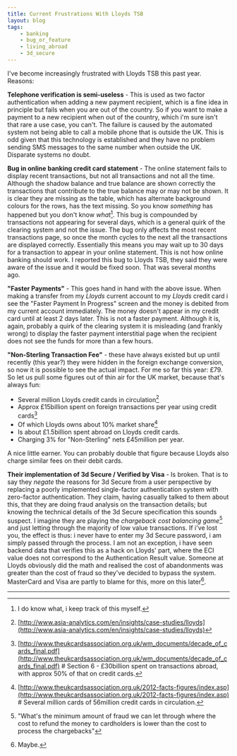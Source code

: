 ```yaml
---
title: Current Frustrations With Lloyds TSB
layout: blog
tags:
    - banking
    - bug_or_feature
    - living_abroad
    - 3d_secure
---
```

I've become increasingly frustrated with Lloyds TSB this past year. Reasons:

**Telephone verification is semi-useless** - This is used as two factor authentication when adding a new payment recipient, which is a fine idea in principle but fails when you are out of the country. So if you want to make a payment to a new recipient when out of the country, which i'm sure isn't that rare a use case, you can't. The failure is caused by the automated system not being able to call a mobile phone that is outside the UK. This is odd given that this technology is established and they have no problem sending SMS messages to the same number when outside the UK. Disparate systems no doubt.

**Bug in online banking credit card statement** - The online statement fails to display recent transactions, but not all transactions and not all the time. Although the shadow balance and true balance are shown correctly the transactions that contribute to the true balance may or may not be shown. It is clear they are missing as the table, which has alternate background colours for the rows, has the text missing. So you know *something* has happened but you don't know *what*[^1]. This bug is compounded by transactions not appearing for several days, which is a general quirk of the clearing system and not the issue. The bug only affects the most recent transactions page, so once the month cycles to the next all the transactions are displayed correctly. Essentially this means you may wait up to 30 days for a transaction to appear in your online statement. This is not how online banking should work. I reported this bug to Lloyds TSB, they said they were aware of the issue and it would be fixed soon. That was several months ago.

**"Faster Payments"** - This goes hand in hand with the above issue. When making a transfer from my *Lloyds* current account to my *Lloyds* credit card i see the "Faster Payment In Progress" screen and the money is debited from my current account immediately. The money doesn't appear in my credit card until at least 2 days later. This is not a faster payment. Although it is, again, probably a quirk of the clearing system it is misleading (and frankly wrong) to display the faster payment interstitial page when the recipient does not see the funds for more than a few hours.

**"Non-Sterling Transaction Fee"** - these have always existed but up until recently (this year?) they were hidden in the foreign exchange conversion, so now it is possible to see the actual impact. For me so far this year: £79. So let us pull some figures out of thin air for the UK market, because that's always fun:

* Several million Lloyds credit cards in circulation[^2]
* Approx £15billion spent on foreign transactions per year using credit cards[^3]
* Of which Lloyds owns about 10% market share[^4]
* Is about £1.5billion spent abroad on Lloyds credit cards.
* Charging 3% for "Non-Sterling" nets £45million per year.

A nice little earner. You can probably double that figure because Lloyds also charge similar fees on their debit cards.

**Their implementation of 3d Secure / Verified by Visa** - Is broken. That is to say they *negate* the reasons for 3d Secure from a user perspective by replacing a poorly implemented single-factor authentication system with zero-factor authentication. They claim, having casually talked to them about this, that they are doing fraud analysis on the transaction details; but knowing the technical details of the 3d Secure specification this sounds suspect. I imagine they are playing the *chargeback cost balancing game*[^5] and just letting through the majority of low value transactions. If i've lost you, the effect is thus: i never have to enter my 3d Secure password, i am simply passed through the process. I am not an exception, i have seen backend data that verifies this as a hack on Lloyds' part, where the ECI value does not correspond to the Authentication Result value. Someone at Lloyds obviously did the math and realised the cost of abandonments was greater than the cost of fraud so they've decided to bypass the system. MasterCard and Visa are partly to blame for this, more on this later[^6].

<hr />

[^1]: I do know what, i keep track of this myself.

[^2]: [http://www.asia-analytics.com/en/insights/case-studies/lloyds](http://www.asia-analytics.com/en/insights/case-studies/lloyds)

[^3]: [http://www.theukcardsassociation.org.uk/wm_documents/decade_of_cards_final.pdf](http://www.theukcardsassociation.org.uk/wm_documents/decade_of_cards_final.pdf) # Section 6 - £30billion spent on transactions abroad, with approx 50% of that on credit cards.

[^4]: [http://www.theukcardsassociation.org.uk/2012-facts-figures/index.asp](http://www.theukcardsassociation.org.uk/2012-facts-figures/index.asp) # Several million cards of 56million credit cards in circulation.

[^5]: "What's the minimum amount of fraud we can let through where the cost to refund the money to cardholders is lower than the cost to process the chargebacks"

[^6]: Maybe.
